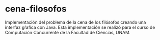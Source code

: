 # cena-filosofos
Implementación del problema de la cena de los filósofos creando una interfaz gŕafica con Java. Esta implementación se realizó para el curso de Computación Concurrente de la Facultad de Ciencias, UNAM.
